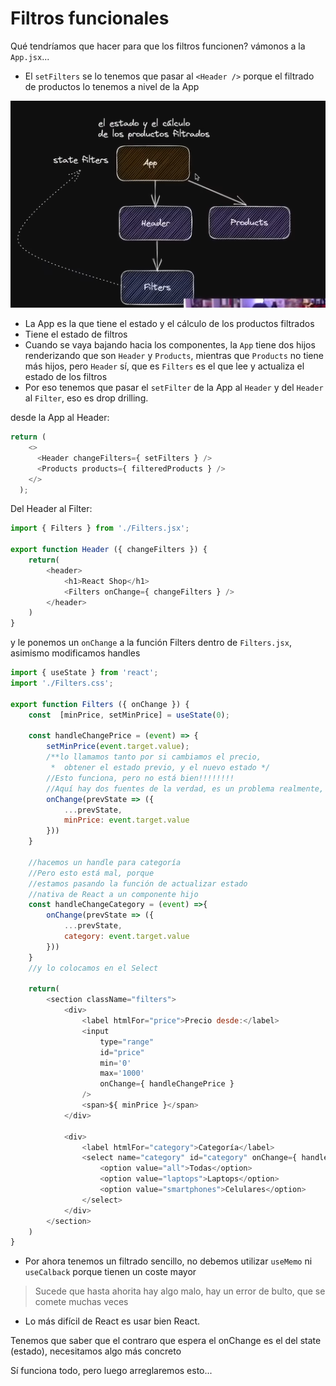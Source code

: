 # Filtros funcionales
Qué tendríamos que hacer para que los filtros funcionen?
vámonos a la `App.jsx`...

- El `setFilters` se lo tenemos que pasar al `<Header />` porque el filtrado de productos lo tenemos a nivel de la App

![alt text](image.png)

- La App es la que tiene el estado y el cálculo de los productos filtrados
- Tiene el estado de filtros
- Cuando se vaya bajando hacia los componentes, la `App` tiene dos hijos renderizando que son `Header` y `Products`, mientras que `Products` no tiene más hijos, pero `Header` sí, que es `Filters` es el que lee y actualiza el estado de los filtros
- Por eso tenemos que pasar el `setFilter` de la App al `Header` y del `Header` al `Filter`, eso es drop drilling.

desde la App al Header:
```js
return (
    <>
      <Header changeFilters={ setFilters } />
      <Products products={ filteredProducts } />
    </>
  );
```
Del Header al Filter:
```js
import { Filters } from './Filters.jsx';

export function Header ({ changeFilters }) {
    return(
        <header>
            <h1>React Shop</h1>
            <Filters onChange={ changeFilters } />
        </header>
    )
}
```

y le ponemos un `onChange` a la función Filters dentro de `Filters.jsx`, asimismo modificamos handles
```js
import { useState } from 'react';
import './Filters.css';

export function Filters ({ onChange }) {
    const  [minPrice, setMinPrice] = useState(0);
    
    const handleChangePrice = (event) => {
        setMinPrice(event.target.value);
        /**lo llamamos tanto por si cambiamos el precio,
         *  obtener el estado previo, y el nuevo estado */
        //Esto funciona, pero no está bien!!!!!!!!
        //Aquí hay dos fuentes de la verdad, es un problema realmente, luego lo arreglamos
        onChange(prevState => ({
            ...prevState,
            minPrice: event.target.value
        }))
    }

    //hacemos un handle para categoría
    //Pero esto está mal, porque 
    //estamos pasando la función de actualizar estado
    //nativa de React a un componente hijo
    const handleChangeCategory = (event) =>{
        onChange(prevState => ({
            ...prevState,
            category: event.target.value
        }))
    }
    //y lo colocamos en el Select

    return(
        <section className="filters">
            <div>
                <label htmlFor="price">Precio desde:</label>
                <input 
                    type="range"
                    id="price"
                    min='0'
                    max='1000' 
                    onChange={ handleChangePrice }
                />
                <span>${ minPrice }</span>
            </div>

            <div>
                <label htmlFor="category">Categoría</label>
                <select name="category" id="category" onChange={ handleChangeCategory }>
                    <option value="all">Todas</option>
                    <option value="laptops">Laptops</option>
                    <option value="smartphones">Celulares</option>
                </select>
            </div>
        </section>
    )
}
```

- Por ahora tenemos un filtrado sencillo, no debemos utilizar `useMemo` ni `useCalback` porque tienen un coste mayor

> Sucede que hasta ahorita hay algo malo, hay un error de bulto, que se comete muchas veces

- Lo más difícil de React es usar bien React.

Tenemos que saber que el contraro que espera el onChange es el del state (estado), necesitamos algo más concreto

Sí funciona todo, pero luego arreglaremos esto...
